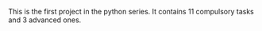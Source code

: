 This is the first project in the python series.
It contains 11 compulsory tasks and 3 advanced ones.
